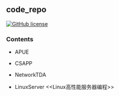 ## code_repo

[![GitHub license](https://img.shields.io/badge/licence-MIT-green)](https://github.com/pusidun/code_repo/blob/master/LICENSE)


### Contents

- APUE

- CSAPP

- NetworkTDA

- LinuxServer <<Linux高性能服务器编程>>
